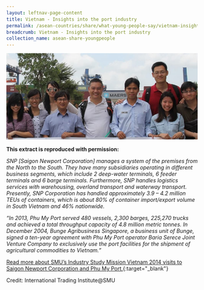```yaml
---
layout: leftnav-page-content
title: Vietnam - Insights into the port industry
permalink: /asean-countries/share/what-young-people-say/vietnam-insights-port-industry/
breadcrumb: Vietnam - Insights into the port industry
collection_name: asean-share-youngpeople
---
```


<img src="\images\asean-youngpeople\Vietnam-insights-port-industry.jpg" alt="Vietnam insights port industry banner" style="width:800px;" />

**This extract is reproduced with permission:**

*SNP [Saigon Newport Corporation] manages a system of the premises from the North to the South. They have many subsidiaries operating in different business segments, which include 2 deep-water terminals, 6 feeder terminals and 6 barge terminals. Furthermore, SNP handles logistics services with warehousing, overland transport and waterway transport. Presently, SNP Corporation has handled approximately 3.9 – 4.2 million TEUs of containers, which is about 80% of container import/export volume in South Vietnam and 46% nationwide.*

*“In 2013, Phu My Port served 480 vessels, 2,300 barges, 225,270 trucks and achieved a total throughput capacity of 4.8 million metric tonnes. In December 2004, Bunge Agribusiness Singapore, a business unit of Bunge, signed a ten-year agreement with Phu My Port operator Baria Serece Joint Venture Company to exclusively use the port facilities for the shipment of agricultural commodities to Vietnam.”*

[Read more about SMU’s Industry Study Mission Vietnam 2014 visits to Saigon Newport Corporation and Phu My Port.](/resources/ISM-Vietnam_compressed.pdf){:target="_blank"}

Credit: International Trading Institute@SMU

